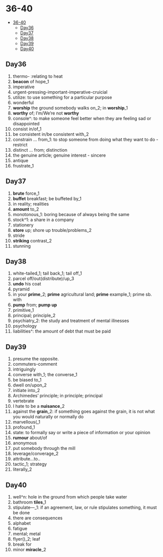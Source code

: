 # 36-40

- [36-40](#36-40)
  - [Day36](#day36)
  - [Day37](#day37)
  - [Day38](#day38)
  - [Day39](#day39)
  - [Day40](#day40)

## Day36

1. thermo- :relating to heat
2. **beacon** of hope_1
3. imperative
4. urgent-pressing-important-imperative-cruicial
5. utilize: to use something for a particular purpose
6. wonderful
7. **worship** the ground somebody walks on_2; in **worship**_1
8. **worthy** of; I’m/We’re not **worthy**
9. console^: to make someone feel better when they are feeling sad or disappointed
10. consist in/of_1
11. be consistent in/be consistent with_2
12. constrain ... from_1: to stop someone from doing what they want to do - restrict
13. distinct ... from; distinction
14. the genuine article; genuine interest - sincere
15. antique
16. frustrate_1

## Day37

1. **brute** force_1
2. **buffet** breakfast; be buffeted by_1
3. in reality; realities
4. **amount** to_2
5. monotonous_1: boring because of always being the same
6. stock^1: a share in a company
7. stationery
8. **store** up; shore up trouble/problems_2
9. stride
10. **striking** contrast_2
11. stunning

## Day38

1. white-tailed_1; tail back_1; tail off_1
2. parcel off/out(distribute)/up_3
3. **undo** his coat
4. pyramid
5. in your **prime**_2; **prime** agricultural land; **prime** example_1; prime sb. with
6. **pump** from; **pump up**
7. primitive_1
8. principal; principle_2
9. psychiatry_2: the study and treatment of mental illnesses
10. psychology
11. liabilities^: the amount of debt that must be paid

## Day39

1. presume the opposite.
2. commuters-comment
3. intriguingly
4. converse with_1; the converse_1
5. be biased to_1
6. dwell on/upon_2
7. initiate into_2
8. Archimedes’ principle; in principle; principal
9. vertebrate
10. I hate to be a **nuisance**_2
11. against the **grain**_2: if something goes against the grain, it is not what you would naturally or normally do
12. marvellous(_1
13. profound_1
14. state: to formally say or write a piece of information or your opinion
15. **rumour** about/of
16. anonymous
17. put somebody through the mill
18. leverage/converage_2
19. attribute...to..
20. tactic_1; strategy
21. literally_2

## Day40

1. well^n: hole in the ground from which people take water
2. bathroom **tiles**_1
3. stipulate—_1: if an agreement, law, or rule stipulates something, it must be done
4. there are consequences
5. alphabet
6. fatigue
7. mental; metal
8. flyer()_2; leaf
9. break for
10. minor **miracle**_2
